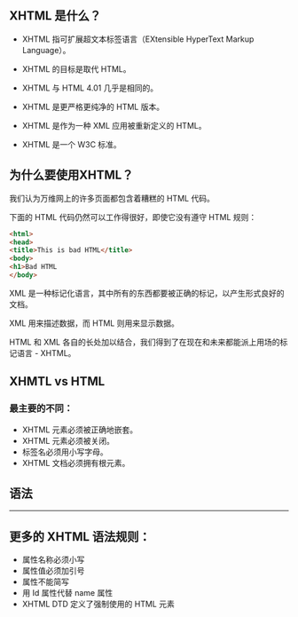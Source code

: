 ## XHTML 是什么？

* XHTML 指可扩展超文本标签语言（EXtensible HyperText Markup Language）。

* XHTML 的目标是取代 HTML。

* XHTML 与 HTML 4.01 几乎是相同的。

* XHTML 是更严格更纯净的 HTML 版本。

* XHTML 是作为一种 XML 应用被重新定义的 HTML。

* XHTML 是一个 W3C 标准。

## 为什么要使用XHTML？

我们认为万维网上的许多页面都包含着糟糕的 HTML 代码。

下面的 HTML 代码仍然可以工作得很好，即使它没有遵守 HTML 规则：

```html
<html>
<head>
<title>This is bad HTML</title>
<body>
<h1>Bad HTML
</body>
```

XML 是一种标记化语言，其中所有的东西都要被正确的标记，以产生形式良好的文档。

XML 用来描述数据，而 HTML 则用来显示数据。

HTML 和 XML 各自的长处加以结合，我们得到了在现在和未来都能派上用场的标记语言 - XHTML。

## XHMTL vs HTML

### 最主要的不同：

* XHTML 元素必须被正确地嵌套。
* XHTML 元素必须被关闭。
* 标签名必须用小写字母。
* XHTML 文档必须拥有根元素。

## 语法

---

## 更多的 XHTML 语法规则：

* 属性名称必须小写
* 属性值必须加引号
* 属性不能简写
* 用 Id 属性代替 name 属性
* XHTML DTD 定义了强制使用的 HTML 元素




